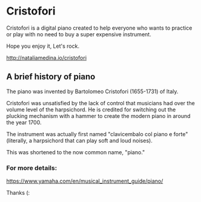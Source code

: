 # Cristofori 
Cristofori is a digital piano created to help everyone who wants to practice or play 
with no need to buy a super expensive instrument.

Hope you enjoy it,
Let's rock.

http://nataliamedina.io/cristofori


## A brief history of piano
The piano was invented by Bartolomeo Cristofori (1655-1731) of Italy.

Cristofori was unsatisfied by the lack of control that musicians had over the volume 
level of the harpsichord. He is credited for switching out the plucking mechanism with 
a hammer to create the modern piano in around the year 1700.

The instrument was actually first named "clavicembalo col piano e forte" 
(literally, a harpsichord that can play soft and loud noises). 

This was shortened to the now common name, "piano."

### For more details:
https://www.yamaha.com/en/musical_instrument_guide/piano/

Thanks (:

